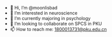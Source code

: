 - 👋 Hi, I’m @moonlisbad
- 👀 I’m interested in neuroscience
- 🌱 I’m currently majoring in psychology
- 💞️ I’m looking to collaborate on SPCS in PKU
- 📫 How to reach me: 1800013731@pku.edu.cn

<!---
moonlisbad/moonlisbad is a ✨ special ✨ repository because its `README.md` (this file) appears on your GitHub profile.
You can click the Preview link to take a look at your changes.
--->
